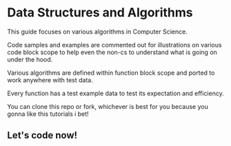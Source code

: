 # Data Structures and Algorithms

This guide focuses on various algorithms in Computer Science.

Code samples and examples are commented out for illustrations on various code block scope to help even the non-cs to understand what is going on under the hood.

Various algorithms are defined within function block scope and ported to work anywhere with test data.

Every function has a test example data to test its expectation and efficiency.

You can clone this repo or fork, whichever is best for you because you gonna like this tutorials i bet! 

## Let's code now!
